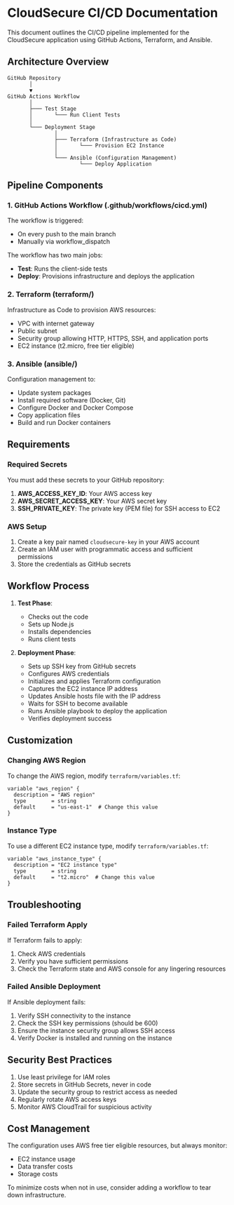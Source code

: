 # CloudSecure CI/CD Documentation

This document outlines the CI/CD pipeline implemented for the CloudSecure application using GitHub Actions, Terraform, and Ansible.

## Architecture Overview

```
GitHub Repository
       │
       ▼
GitHub Actions Workflow
       │
       ├─── Test Stage
       │       └─── Run Client Tests
       │
       └─── Deployment Stage
               │
               ├─── Terraform (Infrastructure as Code)
               │       └─── Provision EC2 Instance
               │
               └─── Ansible (Configuration Management)
                       └─── Deploy Application
```

## Pipeline Components

### 1. GitHub Actions Workflow (.github/workflows/cicd.yml)

The workflow is triggered:
- On every push to the main branch
- Manually via workflow_dispatch

The workflow has two main jobs:
- **Test**: Runs the client-side tests
- **Deploy**: Provisions infrastructure and deploys the application

### 2. Terraform (terraform/)

Infrastructure as Code to provision AWS resources:
- VPC with internet gateway
- Public subnet
- Security group allowing HTTP, HTTPS, SSH, and application ports
- EC2 instance (t2.micro, free tier eligible)

### 3. Ansible (ansible/)

Configuration management to:
- Update system packages
- Install required software (Docker, Git)
- Configure Docker and Docker Compose
- Copy application files
- Build and run Docker containers

## Requirements

### Required Secrets

You must add these secrets to your GitHub repository:

1. **AWS_ACCESS_KEY_ID**: Your AWS access key
2. **AWS_SECRET_ACCESS_KEY**: Your AWS secret key
3. **SSH_PRIVATE_KEY**: The private key (PEM file) for SSH access to EC2

### AWS Setup

1. Create a key pair named `cloudsecure-key` in your AWS account
2. Create an IAM user with programmatic access and sufficient permissions
3. Store the credentials as GitHub secrets

## Workflow Process

1. **Test Phase**:
   - Checks out the code
   - Sets up Node.js
   - Installs dependencies
   - Runs client tests

2. **Deployment Phase**:
   - Sets up SSH key from GitHub secrets
   - Configures AWS credentials
   - Initializes and applies Terraform configuration
   - Captures the EC2 instance IP address
   - Updates Ansible hosts file with the IP address
   - Waits for SSH to become available
   - Runs Ansible playbook to deploy the application
   - Verifies deployment success

## Customization

### Changing AWS Region

To change the AWS region, modify `terraform/variables.tf`:

```hcl
variable "aws_region" {
  description = "AWS region"
  type        = string
  default     = "us-east-1"  # Change this value
}
```

### Instance Type

To use a different EC2 instance type, modify `terraform/variables.tf`:

```hcl
variable "aws_instance_type" {
  description = "EC2 instance type"
  type        = string
  default     = "t2.micro"  # Change this value
}
```

## Troubleshooting

### Failed Terraform Apply

If Terraform fails to apply:
1. Check AWS credentials
2. Verify you have sufficient permissions
3. Check the Terraform state and AWS console for any lingering resources

### Failed Ansible Deployment

If Ansible deployment fails:
1. Verify SSH connectivity to the instance
2. Check the SSH key permissions (should be 600)
3. Ensure the instance security group allows SSH access
4. Verify Docker is installed and running on the instance

## Security Best Practices

1. Use least privilege for IAM roles
2. Store secrets in GitHub Secrets, never in code
3. Update the security group to restrict access as needed
4. Regularly rotate AWS access keys
5. Monitor AWS CloudTrail for suspicious activity

## Cost Management

The configuration uses AWS free tier eligible resources, but always monitor:
- EC2 instance usage
- Data transfer costs
- Storage costs

To minimize costs when not in use, consider adding a workflow to tear down infrastructure.